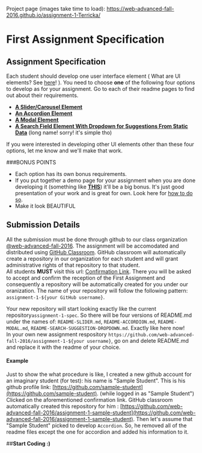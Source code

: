 Project page (images take time to load): https://web-advanced-fall-2016.github.io/assignment-1-Terricka/

# First Assignment Specification

## Assignment Specification
Each student should develop one user interface element ( What are UI elements? See [here](http://semantic-ui.com/modules/search.html)! ). You need to choose **one** of the following four options to develop as for your assignment. Go to each of their readme pages to find out about their requirements.
* [**A Slider/Carousel Element**](https://github.com/web-advanced-fall-2016/assignment-1-spec/blob/master/README-SLIDER.md)
* [**An Accordion Element**](https://github.com/web-advanced-fall-2016/assignment-1-spec/blob/master/README-ACCORDION.md)
* [**A Modal Element**](https://github.com/web-advanced-fall-2016/assignment-1-spec/blob/master/README-MODAL.md)
* [**A Search Field Element With Dropdown for Suggestions From Static Data**](https://github.com/web-advanced-fall-2016/assignment-1-spec/blob/master/README-SEARCH-SUGGESTION-DROPDOWN.md) (long name! sorry! it's simple tho)
 
If you were interested in developing other UI elements other than these four options, let me know and we'll make that work.

###BONUS POINTS
* Each option has its own bonus requirements.
* If you put together a demo page for your assignment when you are done developing it (something like [**THIS**](https://samantehrani.github.io/simple-carousel/)) it'll be a big bonus. It's just good presentation of your work and is great for own. Look here for [how to do so](https://github.com/web-advanced-fall-2016/class-wiki/wiki/Create-a-GitHub-Project-Page-for-project's-demo).
* Make it look BEAUTIFUL

## Submission Details
All the submission must be done through github to our class organization [@web-advanced-fall-2016](https://github.com/web-advanced-fall-2016). The assignment will be accomodated and distributed using [GitHub Classroom](https://classroom.github.com/). GitHub classroom will automatically create a repository in our organization for each student and will grant administrative rights of that repository to that student.    
All students **MUST** visit this url: [Confirmation Link](https://classroom.github.com/assignment-invitations/2016637b1c5f5a01c2ef6f041bba4bb5). There you will be asked to accept and confirm the reception of the First Assignment and consequently a repository will be automatically created for you under our oranization. The name of your repository will follow the following pattern: `assignment-1-${your GitHub username}`.

Your new repository will start looking exactly like the current repository`assignment-1-spec`. So there will be four versions of README.md under the names of: `README-SLIDER.md`, `README-ACCORDION.md`, `README-MODAL.md`, `README-SEARCH-SUGGESTION-DROPDOWN.md`. Exactly like here now!    
In your own new assignment respository `https://github.com/web-advanced-fall-2016/assignment-1-${your username}`, go on and delete README.md and replace it with the readme of your choice.    

#### Example
Just to show the what procedure is like, I created a new github account for an imaginary student (for test): his name is "Sample Student". This is his github profile link: [https://github.com/sample-student](https://github.com/sample-student). (while logged in as "Sample Student") Clicked on the aforementioned confirmation link. GitHub classroom automatically created this repository for him : [https://github.com/web-advanced-fall-2016/assignment-1-sample-student](https://github.com/web-advanced-fall-2016/assignment-1-sample-student). Then let's assume that "Sample Student" picked to develop `Accordion`. So, he removed all of the readme files except the one for accordion and added his information to it.    
     
     
     
##**Start Coding :)**
